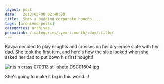 ```yaml
---
layout: post
date:	2013-03-08 02:48:00
title:  Shes a budding corporate honcho....
tags: [archived-posts]
categories: archives
permalink: /:categories/:year/:month/:day/:title/
---
```

Kavya decided to play noughts and crosses on her dry-erase slate with her dad. She took the first turn, and here's how the slate looked when she asked her dad to put down his first nought!


<a href="http://s1264.beta.photobucket.com/user/mnypx/media/DSC01604.jpg.html" target="_blank"><img src="http://i1264.photobucket.com/albums/jj483/mnypx/DSC01604.jpg" border="0" alt="nts n crsss 070313 stil photo DSC01604.jpg"/></a>

She's going to make it big in this world...!
